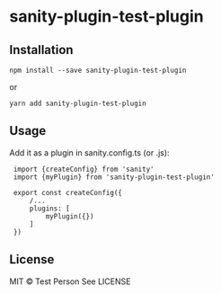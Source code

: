 # sanity-plugin-test-plugin

## Installation

```
npm install --save sanity-plugin-test-plugin
```

or

```
yarn add sanity-plugin-test-plugin
```

## Usage
Add it as a plugin in sanity.config.ts (or .js):

```
 import {createConfig} from 'sanity'
 import {myPlugin} from 'sanity-plugin-test-plugin'

 export const createConfig({
     /...
     plugins: [
         myPlugin({})
     ]
 })
```
## License

MIT © Test Person
See LICENSE
